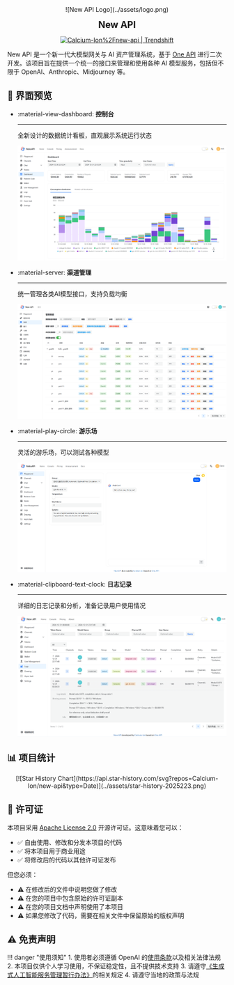 <div class="text-center" markdown>
  ![New API Logo](../assets/logo.png)

  <strong style="font-size: 1.5em">New API</strong>

  <a href="../assets/trendshift.svg" target="_blank"><img src="https://trendshift.io/api/badge/repositories/8227" alt="Calcium-Ion%2Fnew-api | Trendshift" style="width: 250px; height: 55px;" width="250" height="55"/></a>

</div>

New API 是一个新一代大模型网关与 AI 资产管理系统，基于 [One API](https://github.com/songquanpeng/one-api) 进行二次开发。该项目旨在提供一个统一的接口来管理和使用各种 AI 模型服务，包括但不限于 OpenAI、Anthropic、Midjourney 等。

## 📸 界面预览

<div class="grid cards" markdown>

-   :material-view-dashboard: __控制台__

    ---

    全新设计的数据统计看板，直观展示系统运行状态

    ![控制台界面](../assets/example_1.png)

-   :material-server: __渠道管理__

    ---

    统一管理各类AI模型接口，支持负载均衡

    ![渠道管理界面](../assets/example_2.png)

-   :material-play-circle: __游乐场__

    ---
    
    灵活的游乐场，可以测试各种模型

    ![游乐场界面](../assets/example_3.png)

-   :material-clipboard-text-clock: __日志记录__

    ---

    详细的日志记录和分析，准备记录用户使用情况

    ![日志记录界面](../assets/example_4.png)

</div>

## 📊 项目统计

<div class="text-center" markdown>
[![Star History Chart](https://api.star-history.com/svg?repos=Calcium-Ion/new-api&type=Date)](../assets/star-history-2025223.png)
</div>

## 📜 许可证

本项目采用 [Apache License 2.0](https://github.com/Calcium-Ion/new-api/blob/main/LICENSE) 开源许可证。这意味着您可以：

- ✅ 自由使用、修改和分发本项目的代码
- ✅ 将本项目用于商业用途
- ✅ 将修改后的代码以其他许可证发布

但您必须：

- ⚠️ 在修改后的文件中说明您做了修改
- ⚠️ 在您的项目中包含原始的许可证副本
- ⚠️ 在您的项目文档中声明使用了本项目
- ⚠️ 如果您修改了代码，需要在相关文件中保留原始的版权声明

## ⚠️ 免责声明

!!! danger "使用须知"
    1. 使用者必须遵循 OpenAI 的[使用条款](https://openai.com/policies/terms-of-use)以及相关法律法规
    2. 本项目仅供个人学习使用，不保证稳定性，且不提供技术支持
    3. 请遵守[《生成式人工智能服务管理暂行办法》](http://www.cac.gov.cn/2023-07/13/c_1690898327029107.htm)的相关规定
    4. 请遵守当地的政策与法规

<style>
.text-center {
  text-align: center;
}
.preview-card {
  margin: 10px;
  padding: 15px;
  border-radius: 8px;
  background-color: var(--md-code-bg-color);
}
.preview-card img {
  border-radius: 4px;
  margin-top: 10px;
}
</style>